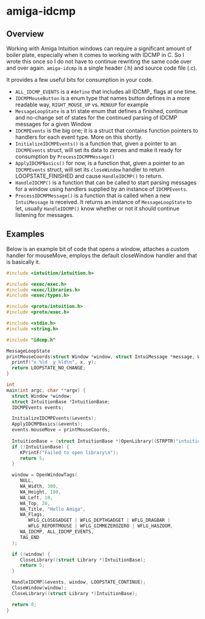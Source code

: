 # amiga-idcmp

## Overview

Working with Amiga Intuition windows can require a significant amount of boiler plate, especially when it comes to working with 
IDCMP in C. So I wrote this once so I do not have to continue rewriting the same code over and over again. `amiga-idcmp` is a
single header (.h) and source code file (.c). 

It provides a few useful bits for consumption in your code.

 - `ALL_IDCMP_EVENTS` is a `#define` that includes all IDCMP_ flags at one time. 
 - `IDCMPMouseButton` is a enum type that names button defines in a more readable way, `RIGHT_MOUSE_UP` vs. `MENUUP` for example
 - `MessageLoopState` is a tri state enum that defines a finished, continue and no-change set of states for the continued parsing
   of IDCMP messages for a given Window
 - `IDCMPEvents` is the big one; it is a struct that contains function pointers to handlers for each event type. More on this
   shortly.
 - `InitializeIDCMPEvents()` is a function that, given a pointer to an `IDCMPEvents` struct, will set its data to zeroes and make
   it ready for consumption by `ProcessIDCMPMessage()`
 - `ApplyIDCMPBasics()` for now, is a function that, given a pointer to an `IDCMPEvents` struct, will set its `closeWindow` handler
   to return LOOPSTATE_FINISHED and cause `HandleIDCMP()` to return.
 - `HandleIDCMP()` is a function that can be called to start parsing messages for a window using handlers supplied by an instance
   of `IDCMPEvents`. 
 - `ProcessIDCMPMessage()` is a function that is called when a new `IntuiMessage` is received. It returns an instance of `MessageLoopState`
   to let, usually `HandleIDCMP()` know whether or not it should continue listening for messages.
 
 ## Examples
 
 Below is an example bit of code that opens a window, attaches a custom handler for mouseMove, employs the default closeWindow handler
 and that is basically it.
 
 ```c
#include <intuition/intuition.h>

#include <exec/exec.h>
#include <exec/libraries.h>
#include <exec/types.h>

#include <proto/intuition.h>
#include <proto/exec.h>

#include <stdio.h>
#include <string.h>

#include "idcmp.h"

MessageLoopState 
printMouseCoords(struct Window *window, struct IntuiMessage *message, WORD x, WORD y) {
   printf("x %ld  y %ld\n", x, y);
   return LOOPSTATE_NO_CHANGE;
}

int
main(int argc, char **argv) {
   struct Window *window;
   struct IntuitionBase *IntuitionBase;
   IDCMPEvents events;

   InitializeIDCMPEvents(&events);
   ApplyIDCMPBasics(&events);
   events.mouseMove = printMouseCoords;
   
   IntuitionBase = (struct IntuitionBase *)OpenLibrary((STRPTR)"intuition.library", 37L);
   if (!IntuitionBase) {
      KPrintF("Failed to open library\n");
      return 5;
   }

   window = OpenWindowTags(
      NULL, 
      WA_Width, 300, 
      WA_Height, 180, 
      WA_Left, 10, 
      WA_Top, 20, 
      WA_Title, "Hello Amiga", 
      WA_Flags, 
         WFLG_CLOSEGADGET | WFLG_DEPTHGADGET | WFLG_DRAGBAR | 
         WFLG_REPORTMOUSE | WFLG_GIMMEZEROZERO | WFLG_HASZOOM,
      WA_IDCMP, ALL_IDCMP_EVENTS,
      TAG_END
   );

   if (!window) {
      CloseLibrary((struct Library *)IntuitionBase);
      return 5;
   }

   HandleIDCMP(&events, window, LOOPSTATE_CONTINUE);
   CloseWindow(window);
   CloseLibrary((struct Library *)IntuitionBase);

   return 0;
}
```
